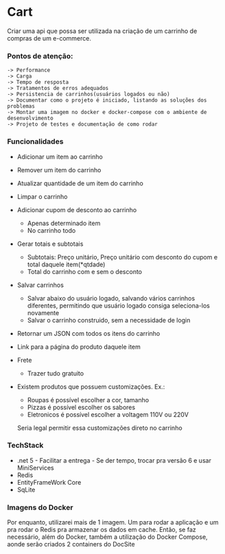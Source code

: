 # Cart

Criar uma api que possa ser utilizada na criação de um carrinho de compras de um e-commerce.

### Pontos de atenção:
    -> Performance
    -> Carga
    -> Tempo de resposta
    -> Tratamentos de erros adequados
    -> Persistencia de carrinhos(usuários logados ou não)  
    -> Documentar como o projeto é iniciado, listando as soluções dos problemas
    -> Montar uma imagem no docker e docker-compose com o ambiente de desenvolvimento
    -> Projeto de testes e documentação de como rodar

### Funcionalidades
- Adicionar um item ao carrinho
- Remover um item do carrinho
- Atualizar quantidade de um item do carrinho
- Limpar o carrinho
- Adicionar cupom de desconto ao carrinho
    - Apenas determinado item
    - No carrinho todo
- Gerar totais e subtotais
    - Subtotais: Preço unitário, Preço unitário com desconto do cupom e total daquele item(*qtdade)
    - Total do carrinho com e sem o desconto
- Salvar carrinhos 
    - Salvar abaixo do usuário logado, salvando vários carrinhos diferentes, permitindo que usuário logado consiga seleciona-los novamente
    - Salvar o carrinho construido, sem a necessidade de login
- Retornar um JSON com todos os itens do carrinho
- Link para a página do produto daquele item
- Frete
    - Trazer tudo gratuito
- Existem produtos que possuem customizações. Ex.: 
    - Roupas é possível escolher a cor, tamanho
    - Pizzas é possível escolher os sabores
    - Eletronicos é possível escolher a voltagem 110V ou 220V

    Seria legal permitir essa customizações direto no carrinho


### TechStack
- .net 5 - Facilitar a entrega - Se der tempo, trocar pra versão 6 e usar MiniServices
- Redis
- EntityFrameWork Core
- SqLite

### Imagens do Docker
Por enquanto, utilizarei mais de 1 imagem. Um para rodar a aplicação e um pra rodar o Redis pra armazenar os dados em cache.
Então, se faz necessário, além do Docker, também a utilização do Docker Compose, aonde serão criados 2 containers do DocSite




